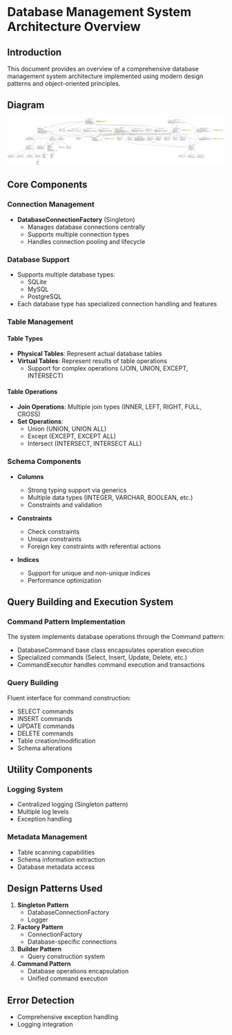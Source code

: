 # Database Management System Architecture Overview

## Introduction

This document provides an overview of a comprehensive database management system architecture implemented using modern design patterns and object-oriented principles.

## Diagram

![Database Architecture Class Diagram](diagrams/images/diagram-klas.drawio.svg?raw=true)

## Core Components

### Connection Management

- **DatabaseConnectionFactory** (Singleton)
  - Manages database connections centrally
  - Supports multiple connection types
  - Handles connection pooling and lifecycle

### Database Support

- Supports multiple database types:
  - SQLite
  - MySQL
  - PostgreSQL
- Each database type has specialized connection handling and features

### Table Management

#### Table Types

- **Physical Tables**: Represent actual database tables
- **Virtual Tables**: Represent results of table operations
  - Support for complex operations (JOIN, UNION, EXCEPT, INTERSECT)

#### Table Operations

- **Join Operations**: Multiple join types (INNER, LEFT, RIGHT, FULL, CROSS)
- **Set Operations**:
  - Union (UNION, UNION ALL)
  - Except (EXCEPT, EXCEPT ALL)
  - Intersect (INTERSECT, INTERSECT ALL)

### Schema Components

- **Columns**

  - Strong typing support via generics
  - Multiple data types (INTEGER, VARCHAR, BOOLEAN, etc.)
  - Constraints and validation

- **Constraints**

  - Check constraints
  - Unique constraints
  - Foreign key constraints with referential actions

- **Indices**
  - Support for unique and non-unique indices
  - Performance optimization

## Query Building and Execution System

### Command Pattern Implementation

The system implements database operations through the Command pattern:

- DatabaseCommand base class encapsulates operation execution
- Specialized commands (Select, Insert, Update, Delete, etc.)
- CommandExecutor handles command execution and transactions

### Query Building

Fluent interface for command construction:

- SELECT commands
- INSERT commands
- UPDATE commands
- DELETE commands
- Table creation/modification
- Schema alterations

## Utility Components

### Logging System

- Centralized logging (Singleton pattern)
- Multiple log levels
- Exception handling

### Metadata Management

- Table scanning capabilities
- Schema information extraction
- Database metadata access

## Design Patterns Used

1. **Singleton Pattern**
   - DatabaseConnectionFactory
   - Logger
2. **Factory Pattern**
   - ConnectionFactory
   - Database-specific connections
3. **Builder Pattern**
   - Query construction system
4. **Command Pattern**
   - Database operations encapsulation
   - Unified command execution

## Error Detection

- Comprehensive exception handling
- Logging integration
